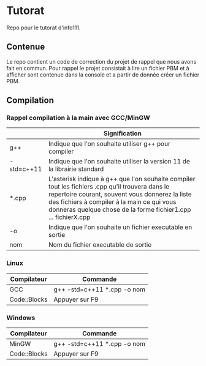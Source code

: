 # Tutorat
Repo pour le tutorat d'info111.

## Contenue
Le repo contient un code de correction du projet de rappel que nous avons fait en commun. Pour rappel le projet consistait à lire un fichier PBM et à afficher sont contenue dans la console et a partir de donnée créer un fichier PBM.

## Compilation
### **Rappel compilation à la main avec GCC/MinGW**
|   | Signification|
|---------------- | -------------|
| g++ | Indique que l'on souhaite utiliser g++ pour compiler |
| -std=c++11  | Indique que l'on souhaite utiliser la version 11 de la librairie standard |
| *.cpp | L'asterisk indique à g++ que l'on souhaite compiler tout les fichiers .cpp qu'il trouvera dans le repertoire courant, souvent vous donnerez la liste des fichiers à compiler à la main ce qui vous donneras quelque chose de la forme fichier1.cpp ... fichierX.cpp|
| -o | Indique que l'on souhaite un fichier executable en sortie |
| nom | Nom du fichier executable de sortie |

### **Linux**

|Compilateur | Commande|
|------------ | -------------|
| GCC | g++ -std=c++11 *.cpp -o nom |
| Code::Blocks | Appuyer sur F9|

### **Windows**

|Compilateur | Commande|
|------------ | -------------|
|MinGW | g++ -std=c++11 *.cpp -o nom |
|Code::Blocks | Appuyer sur F9|
